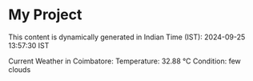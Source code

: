 # My Project

This content is dynamically generated in Indian Time (IST): 2024-09-25 13:57:30 IST


Current Weather in Coimbatore:
Temperature: 32.88 °C
Condition: few clouds
